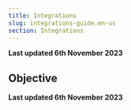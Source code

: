 ```yaml
---
title: Integrations
slug: integrations-guide.en-us
section: Integrations
---
```


**Last updated 6th November 2023**



## Objective  

**Last updated 6th November 2023**


